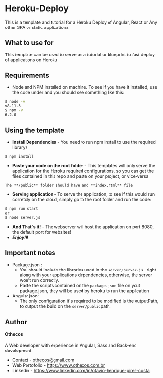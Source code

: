 
# Heroku-Deploy
This is a template and tutorial for a Heroku Deploy of Angular, React or Any other SPA or static applications
## What to use for
This template can be used to serve as a tutorial or blueprint to fast deploy of applications on Heroku
## Requirements
  - Node and NPM installed on machine. To see if you have it installed, use the code under and you should see something like this:
  ```sh
$ node -v
v8.11.3
$ npm -v
6.2.0
  ```
## Using the template
  - **Install Dependencies** - You need to run npm install to use the required librarys
  ```sh
  $ npm install
  ```
  - **Paste your code on the root folder** -  This templates will only serve the application for the Heroku required configurations, so you can get the files contained in this repo and paste on your project, or vice-versa
  
  ``The **/public** folder should have and **index.html** file``
  
  - **Serving application** - To serve the application, to see if this would run corretcly on the cloud, simply go to the root folder and run the code:
  ```sh
  $ npm run start
  or
  $ node server.js
  ```
  - **And That`s it!** - The webserver will host the application on port 8080, the default port for websites!
  - ***Enjoy!!!***
## Important notes
 - Package.json : 
    - You should include the libraries used in the ``server/server.js `` right along with your applications dependencies, otherwise, the server won't run correctly.
    - Paste the scripts contained on the ``package.json`` file on yout package.json, they will be used by heroku to run the application
 - Angular.json: 
    - The only configuration it's required to be modified is the outputPath, to output the build on the ``server/public``path.

## Author
#### Othecos
A Web developer with experience in Angular, Sass and Back-end development
- Contact - othecos@gmail.com
- Web Portofolio - https://www.othecos.com.br
- Linkedin - https://www.linkedin.com/in/otavio-henrique-pires-costa


